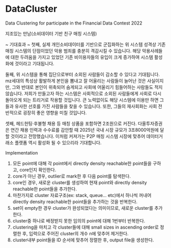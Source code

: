 # DataCluster
Data Clustering for participate in the Financial Data Contest 2022

지조있는 만남(소비데이터 기반 친구 매칭 시스템)

~ 기대효과 ~ 
첫째, 실제 개인소비데이터를 기반으로 군집화하는 위 시스템 성격상 기존 매칭 시스템의 단점이었던 악용 범죄를 충분히 격감시킬 수 있습니다. 해당 악용사례들에 대한 두려움을 가지고 있었던 기존 비이용자들의 유입이 크게 증가하여 시스템 활성화에  것이라고 기대됩니다.

둘째, 위 시스템을 통해 집단으로부터 소외된 사람들이 감소할 수 있다고 기대됩니다. mz세대의 특성상 활발하게 본인을 뽐내고 잘 어울리는 사람들이 늘어난 것은 사실이지만, 그와 반대로 본인이 위축되어 숨게되고 사회에 어울리기 힘들어하는 사람들도 적지 않습니다. 저희가 만들고자 하는 시스템은 사회적으로 소외된 사람들에게 사회로 다시 돌아오게 되는 트리거로 작용할 것입니다. 큰 노력없이도 해당 시스템에 이용만 하면 그들과 유사한 선호를 가진 사람들을 찾을 수 있습니다. 또한, 그들의 재사회화는 사회 전반적으로 굉장히 좋은 영향을 미칠 것입니다.

셋째, 헤드헌팅·후불형 채용 등 매칭 상품을 포함하면 2조원으로 커진다. 다올투자증권은 연간 채용 인력과 수수료를 감안할 때 2025년 국내 시장 규모가 3조8000억원에 달할 것이라고 전망했습니다. 이처럼 커져가는 P2P 매칭 시스템 시장에 맞추어 데이터거래소 플랫폼 역시 활성화 될 수 있으리라 기대합니다.


Implementation
1. 모든 point에 대해 각 point에서 directly density reachable한 point들을 구하고, core인지 확인한다.
2. core가 아닌 경우, outlier로 mark한 후 다음 point를 탐색한다.
3. core인 경우, 새로운 cluster를 생성하여 현재 point와 directly density reachable한 point들을 추가한다.
4. 마찬가지로 cluster 자료구조(ex: stack, queue… etc)에서 하나씩 꺼내어 directly density reachable한 point들을 추가하는 것을 반복한다.
5. set이 empty한 경우 cluster가 완성되었다는 의미이므로, 새로운 cluster를 추가한다.
6. cluster중 하나로 배정받지 못한 임의의 point에 대해 1번부터 반복한다.
7. clustering을 마치고 각 cluster들에 대해 small sizes in ascending order로 정렬한 후, 입력으로 주어진 cluster의 개수 n에 맞추어 제거한다.
8. cluster내부 point들을 ID 순서에 맞추어 정렬한 후, output file을 생성한다.
